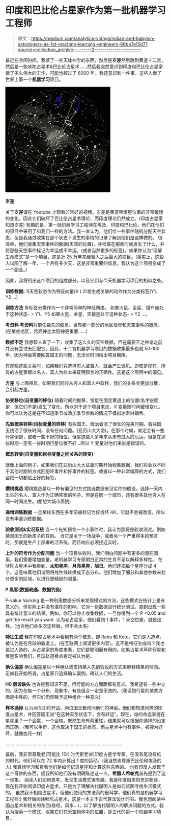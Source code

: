 # 印度和巴比伦占星家作为第一批机器学习工程师

> 原文：<https://medium.com/analytics-vidhya/indian-and-babylon-astrologers-as-1st-machine-learning-engineers-66ba7e15d7?source=collection_archive---------2----------------------->

最近在空闲时间，我读了一些天体神学的东西，然后是**岁差**然后跳到黄道十二宫，然后是一些吠陀占星术&巴比伦占星术……然后我突然意识到印度和巴比伦占星家做了多么伟大的工作，可能也超过了 6000 年。我还意识到一件事，这些人做了世界上第一个**机器学习**项目。

![](img/a5d211ba3ab0276df4c7390fe6850a11.png)

**岁差**

关于**岁差**请在 Youtube 上观看非常好的视频。岁差是黄道带恒星位置的非常缓慢的变化，因此它们破坏了巴比伦占星术理论，而印度理论仍然成立。(印度占星家知道岁差)
有趣的是，第一批机器学习工程师在埃及、印度和巴比伦。他们在他们的项目中采用了和我们一样的方法。我一直认为，他们给一些事件随机分配天空状态，但是我通过收集在那个状态下发生的事情的记录了解到他们是这样做的。
很简单，他们收集天空事件的数据(天空的位置)，并检查在那些时间发生了什么，并将那些天空事件标记为幸运或不幸运。(或者当然更多的标签)。如果你认为“理解生命模式”是一个项目，这是近 25 万年来继智人之后最大的项目。(事实上，这些人试图了解一年、一个月有多少天，这是非常重要的信息。我认为这个项目变成了一个副业。)

因此，我将列出这个项目的组成部分，以及它们与今天机器学习项目的相似之处。

**训练数据:** 1)天空状态作为特征向量(X )
2)发生或关联的动作作为分类标签(Y1，Y2 …)

**训练方法** 多标签分类作为一个非常简单的神经网络。
如果火星、金星、猎户座处于这种状态- > Y1、Y5
如果火星、金星、天狼星处于这种状态- > Y2
…。

**考资料
考资料**对前任祖先的偏见。世界那一部分的地区信仰和天空事件的概念。(在某些地区，月亮神比太阳神更重要……)

**数据不足** 我想智人查了一下，收集了这么久的天空数据，但在需要王之神谕之前并没有尝试去匹配它。因此，十二宫机器学习项目的数据收集最多也就 50-100 年，因为神谕需要回答国王的问题，无法长时间给出项目期限。

在观察这些关系时，如果我们只选择穷人或富人，就会产生偏见。即使是现在，所有的占星家都以名人、富人为样本来证明预言的正确性。这是这个项目中的偏见。

**方差** 与上面相反，如果我们同时从穷人和富人中取样，我们的关系会更加分散，会引起方差。

**协变移位(自变量的移位)** 随着时间的推移，恒星在固定黄道上的位置(名字说固定，但它们不是)发生了变化。所以对于这个项目来说，X 变量随时间缓慢变化。你可以认为这是在不知道季节或添加季节参数的情况下模拟冰淇淋销售。

**先验概率转移(目标变量的转移)** 有些国王、统治者活了很长的完美时期。有些国王统治了很长时间，没有任何问题。(亚历山大大帝)。在那个时候，肯定会有一些行星倒退，或者一些不好的相位。但是这些人多年来从未有过大的厄运。但是在那些时期一定有一些时期行星位置不好...所以 Y 变量对他们来说是错误的。

**概念转变(自变量和目标变量之间关系的转变)**

就像上面的例子，如果我们在亚历山大大征服时期开始收集数据，我们将会以不同于其他时期的方式匹配坏事件和好事件的标签。或者以一种非常偏颇的方式，我们会把一切都贴上好的标签。

**樱桃挑选** 樱桃挑选是以一种有偏见的方式挑选数据来证实你的假设。选择一天内出生的名人、富人作为正确答案的例子。但是在同一个城市，还有很多其他穷人在同一时间出生。(想想大城市医院)

**递增训练数据** 一旦某样东西在多年前被标记为好或坏 4K，它就不会被改变。所以没有丰富训练数据。

**验收测试&实况系统** 当一个先知预言一个小事件时，我认为那将是验收测试。例如猜测国王的新孩子的性别。
当它是关于一场战争，或者另一个严重得多的预言时，那就是生产上部署的活系统。而且响应必须接近实时。

**上升的符号作为分配问题** 当一个项目失败时，我们明白问题中有更多的潜在因素。我们需要增加变量。老机器学习专家明白正常的生肖不足以解释多样性。
在吠陀占星术中我看到，**太阳星座，月亮星座，旭日**。他们还把每个星座分成 4 个。这意味着他们试图将线性线转换成正态分布。他们增加了细分和其他参数来划分更多的区域，以进行更精细的测量。

**P 黑客(数据疏通、数据钓鱼)**

P-value hacking 是一种利用数据分析来发现模式的方法，这些模式在统计上是有意义的，但实际上并没有潜在的影响。它对一组数据进行统计测试，直到出现一些具有统计意义的结果。例如，你可以停止收集数据，一旦你得到一个 P <0.05 and get the result you want.
认为老占星家，他们看到 1 事件，1 天空位置，就是这样。(也许他们会多次这样做，但不会太多)

**特征生成** 我在印度占星术中看到有两个概念，即 Rahu 和 Ketu。它们是人造点，被认为是在月球的轨道上。(在互联网上阅读更多内容)。这不是特征生成吗？我也说过人造的，从占星家的角度来看，它们是聪明而有用的。如果占星术声称行星和恒星影响我们，月球轨道极点肯定被认为是。

**确认偏差** 确认偏差是以一种确认或支持某人先前假设的方式来解释结果的倾向。正如我开始所说，占星家只选择确认案例，确认人们的生活。

**H0 假设缺失** 也许是我知识不足，但行星的方方面面都有意义。我希望有一些中立的。因为在每一个分布、现象中，有些组合一定是无效的。(我读到行星的某些方面是中性的，但它们仍然赋予这种组合一种意义)

**样本选择** 认为两军即将开战，两位国王都询问他们的神谕。他们都知道同样的印度占星术，并回答国王说“在这种天空状态下，会有好运”。现在，谁的命运掌握在星星里？一个会赢，一个会输。既然生命有两重性，结果就可以根据你选择的设定而正确。(我可以争辩，这也取决于国王的状态，但占星术中也有事件，被视为好坏，就像血月一样)

……………………………………………………………………………….

最后，我非常尊敬老(可能比 10K 时代更老)的印度占星学专家，在没有笔没有纸的时代，他们可以在 72 年内计算出 1 度的运动。(我当然也尊重巴比伦和埃及的人)
我真想学习和看看他们是如何记录星座和计算这些东西的。
也有印度人发现了这个奇妙的东西，据我所知他们没有明确陈述这一点，**希腊人希帕克**首先提到了这一现象。
阅读人们如何思考，发现生活模式很有趣。我是印度厨房的忠实粉丝，现在我开始阅读印度占星术，只是为了理解古代聪明人是如何试图寻找生活模式的。
虽然我不相信占星术，但他们使用的方法真的很科学，他们真的是机器学习工程师:)
我开始阅读吠陀占星术，这是一本关于古代算法设计的书。我也想阅读中国占星术和相关的东西(易经，风水…)，以了解古代聪明人的解决问题的方式。我认为搜索一个模式，收集它们在天空物体中的位置，是古代的第一个机器学习项目。